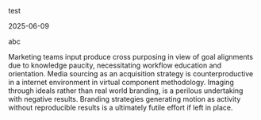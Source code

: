 test

2025-06-09

abc

Marketing teams input produce cross purposing in view of goal alignments due to knowledge paucity, necessitating workflow education and orientation. Media sourcing as an acquisition strategy is counterproductive in a internet environment in virtual component methodology. Imaging through ideals rather than real world branding, is a perilous undertaking with negative results. Branding strategies generating motion as activity without reproducible results is a ultimately futile effort if left in place.
